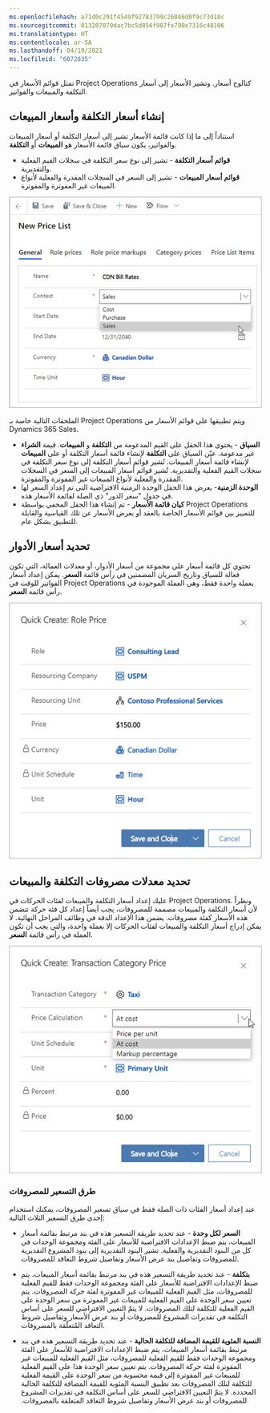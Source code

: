```yaml
---
ms.openlocfilehash: a71d0c291f4549f92783799c26846d0f9c73d18c
ms.sourcegitcommit: 013207079dac7bc5d856f987fe790e7316c48106
ms.translationtype: HT
ms.contentlocale: ar-SA
ms.lasthandoff: 04/19/2021
ms.locfileid: "6072835"
---
```

تمثل قوائم الأسعار في Project Operations كتالوج أسعار. وتشير الأسعار إلى أسعار التكلفة والمبيعات والفواتير. 
## <a name="create-cost-rates-and-sales-rates"></a>إنشاء أسعار التكلفة وأسعار المبيعات
استناداً إلى ما إذا كانت قائمة الأسعار تشير إلى أسعار التكلفة أو أسعار المبيعات والفواتير، يكون سياق قائمة الأسعار هو **المبيعات** أو **التكلفة**.

-  **قوائم أسعار التكلفة** - تشير إلى نوع سعر التكلفة في سجلات القيم الفعلية والتقديرية.
-  **قوائم أسعار المبيعات** - تشير إلى السعر في السجلات المقدرة والفعلية لأنواع المبيعات غير المفوترة والمفوترة.

![لقطة شاشة لعلامة التبويب "عام" في صفحة "قائمة الأسعار الجديدة".](../media/new-price-list-ss.png)

الملحقات التالية خاصة بـ Project Operations ويتم تطبيقها على قوائم الأسعار من Dynamics 365 Sales.

- **السياق** - يحتوي هذا الحقل على القيم المدعومة من **التكلفة** و **المبيعات**. قيمة **الشراء** غير مدعومة. عيّن السياق على **التكلفة** لإنشاء قائمة أسعار التكلفة أو على **المبيعات** لإنشاء قائمة أسعار المبيعات. تُشير قوائم أسعار التكلفة إلى نوع سعر التكلفة في سجلات القيم الفعلية والتقديرية. تُشير قوائم أسعار المبيعات إلى السعر في السجلات المقدرة والفعلية لأنواع المبيعات غير المفوترة والمفوترة. 
- **الوحدة الزمنية**- يعرض هذا الحقل الوحدة الزمنية الافتراضية التي تم إعداد السعر لها في جدول "سعر الدور" ذي الصلة لقائمة الأسعار هذه.
- **كيان قائمة الأسعار** - تم إنشاء هذا الحقل المخفي بواسطة Project Operations للتمييز بين قوائم الأسعار الخاصة بالعقد أو بعرض الأسعار عن تلك القياسية والقابلة للتطبيق بشكل عام.

## <a name="define-role-prices"></a>تحديد أسعار الأدوار
تحتوي كل قائمة أسعار على مجموعة من أسعار الأدوار، أو معدلات العمالة، التي تكون فعالة للسياق وتاريخ السريان المضمنين في رأس قائمة **السعر**. يمكن إعداد أسعار الفواتير للوقت في Project Operations بعملة واحدة فقط، وهي العملة الموجودة في رأس قائمة **السعر**.

![لقطة شاشة لصفحة "إنشاء سريع لسعر الدور".](../media/role-price-ss.png)

## <a name="define-sales-and-cost-expense-rates"></a>تحديد معدلات مصروفات التكلفة والمبيعات
عليك إعداد أسعار التكلفة والمبيعات لفئات الحركات في Project Operations. ونظراً لأن أسعار التكلفة والمبيعات مصممة للمصروفات، يجب أيضاً إعداد كل فئة حركة تتضمن هذه الأسعار كفئة مصروفات. يضمن هذا الإعداد الدقة في وظائف المراحل النهائية. لا يمكن إدراج أسعار التكلفة والمبيعات لفئات الحركات إلا بعملة واحدة، والتي يجب أن تكون العملة في رأس قائمة **السعر**.

![لقطة شاشة لصفحة "إنشاء سريع لسعر فئة الحركة".](../media/transaction-category-price-ss.png)

### <a name="pricing-methods-for-expenses"></a>طرق التسعير للمصروفات
عند إعداد أسعار الفئات ذات الصلة فقط في سياق تسعير المصروفات، يمكنك استخدام إحدى طرق التسعير الثلاث التالية:

- **السعر لكل وحدة** - عند تحديد طريقة التسعير هذه في بند مرتبط بقائمة أسعار المبيعات، يتم ضبط الإعدادات الافتراضية للأسعار على الفئة ومجموعة الوحدات في كل من البنود التقديرية والفعلية. تشير البنود التقديرية إلى بنود المشروع التقديرية للمصروفات وتفاصيل بند عرض الأسعار وتفاصيل شروط التعاقد للمصروفات.

- **بتكلفة** - عند تحديد طريقة التسعير هذه في بند مرتبط بقائمة أسعار المبيعات، يتم ضبط الإعدادات الافتراضية للأسعار على الفئة ومجموعة الوحدات فقط للقيم الفعلية للمصروفات، مثل القيم الفعلية للمبيعات غير المفوترة لفئة حركة المصروفات. يتم تعيين سعر الوحدة على القيم الفعلية للمبيعات غير المفوترة من سعر الوحدة على القيم الفعلية للتكلفة لتلك المصروفات. لا يتمّ التعيين الافتراضي للسعر على أساس التكلفة في تقديرات المشروع للمصروفات أو بند عرض الأسعار وتفاصيل شروط التعاقد المُتعلّقة بالمصروفات.

- **‏‫النسبة المئوية للقيمة المضافة للتكلفة الحالية** - عند تحديد طريقة التسعير هذه في بند مرتبط بقائمة أسعار المبيعات، يتم ضبط الإعدادات الافتراضية للأسعار على الفئة ومجموعة الوحدات فقط للقيم الفعلية للمصروفات، مثل القيم الفعلية للمبيعات غير المفوترة لفئة حركة المصروفات. يتم تعيين سعر الوحدة هذا على القيم الفعلية للمبيعات غير المفوترة إلى قيمة محسوبة من سعر الوحدة على القيمة الفعلية للتكلفة لتلك المصروفات بعد تطبيق النسبة المئوية للقيمة المضافة للتكلفة الحالية المحددة. لا يتمّ التعيين الافتراضي للسعر على أساس التكلفة في تقديرات المشروع للمصروفات أو بند عرض الأسعار وتفاصيل شروط التعاقد المتعلقة بالمصروفات.

